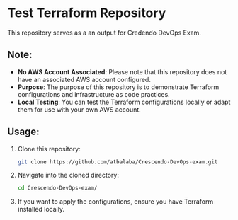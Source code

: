 # Test Terraform Repository

This repository serves as a an output for Credendo DevOps Exam. 

## Note:

- **No AWS Account Associated**: Please note that this repository does not have an associated AWS account configured. 
- **Purpose**: The purpose of this repository is to demonstrate Terraform configurations and infrastructure as code practices.
- **Local Testing**: You can test the Terraform configurations locally or adapt them for use with your own AWS account.

## Usage:

1. Clone this repository:

    ```bash
    git clone https://github.com/atbalaba/Crescendo-DevOps-exam.git
    ```

2. Navigate into the cloned directory:

    ```bash
    cd Crescendo-DevOps-exam/
    ```

3. If you want to apply the configurations, ensure you have Terraform installed locally.

